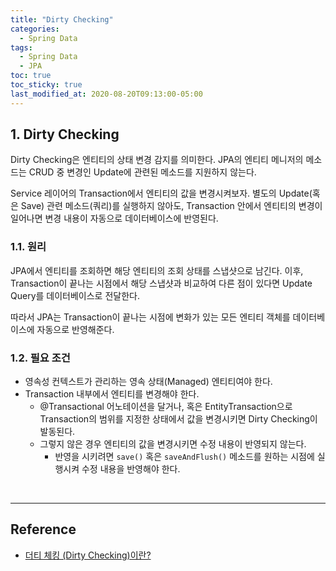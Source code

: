 ```yaml
---
title: "Dirty Checking"
categories:
  - Spring Data
tags:
  - Spring Data
  - JPA
toc: true
toc_sticky: true
last_modified_at: 2020-08-20T09:13:00-05:00
---
```


## 1. Dirty Checking

Dirty Checking은 엔티티의 상태 변경 감지를 의미한다. JPA의 엔티티 메니저의 메소드는 CRUD 중 변경인 Update에 관련된 메소드를 지원하지 않는다.

Service 레이어의 Transaction에서 엔티티의 값을 변경시켜보자. 별도의 Update(혹은 Save) 관련 메소드(쿼리)를 실행하지 않아도, Transaction 안에서 엔티티의 변경이 일어나면 변경 내용이 자동으로 데이터베이스에 반영된다.

### 1.1. 원리

JPA에서 엔티티를 조회하면 해당 엔티티의 조회 상태를 스냅샷으로 남긴다. 이후, Transaction이 끝나는 시점에서 해당 스냅샷과 비교하여 다른 점이 있다면 Update Query를 데이터베이스로 전달한다.

따라서 JPA는 Transaction이 끝나는 시점에 변화가 있는 모든 엔티티 객체를 데이터베이스에 자동으로 반영해준다.

### 1.2. 필요 조건

* 영속성 컨텍스트가 관리하는 영속 상태(Managed) 엔티티여야 한다.
* Transaction 내부에서 엔티티를 변경해야 한다.
  * @Transactional 어노테이션을 달거나, 혹은 EntityTransaction으로 Transaction의 범위를 지정한 상태에서 값을 변경시키면 Dirty Checking이 발동된다.
  * 그렇지 않은 경우 엔티티의 값을 변경시키면 수정 내용이 반영되지 않는다.
    * 반영을 시키려면 ``save()`` 혹은 ``saveAndFlush()`` 메소드를 원하는 시점에 실행시켜 수정 내용을 반영해야  한다.

<br>

---

## Reference

* [더티 체킹 (Dirty Checking)이란?](https://jojoldu.tistory.com/415)
